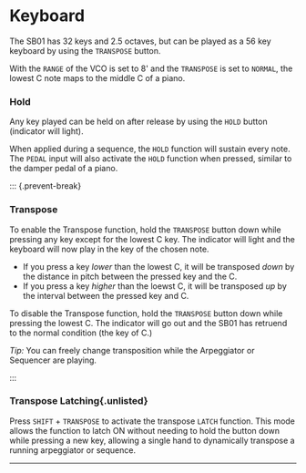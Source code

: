 # Keyboard

<article>

The SB01 has 32 keys and 2.5 octaves, but can be played as a 56 key keyboard by using the `TRANSPOSE` button.

With the `RANGE` of the VCO is set to 8' and the `TRANSPOSE` is set to `NORMAL`, the lowest C note maps to the middle C of a piano.

### Hold

Any key played can be held on after release by using the `HOLD` button (indicator will light). 

When applied during a sequence, the `HOLD` function will sustain every note. The `PEDAL` input will also activate the `HOLD` function when pressed, similar to the damper pedal of a piano.

::: {.prevent-break}

### Transpose

To enable the Transpose function, hold the `TRANSPOSE` button down while pressing any key except for the lowest C key. The indicator will light and the keyboard will now play in the key of the chosen note.

- If you press a key *lower* than the lowest C, it will be transposed *down* by the distance in pitch between the pressed key and the C.
- If you press a key *higher* than the loewst C, it will be transposed *up* by the interval between the pressed key and C.

To disable the Transpose function, hold the `TRANSPOSE` button down while pressing the lowest C. The indicator will go out and the SB01 has retruend to the normal condition (the key of C.)

*Tip:* You can freely change transposition while the Arpeggiator or Sequencer are playing.

:::

### Transpose Latching{.unlisted}

Press `SHIFT` + `TRANSPOSE` to activate the transpose `LATCH` function. This mode allows the function to latch ON without needing to hold the button down while pressing a new key, allowing a single hand to dynamically transpose a running arpeggiator or sequence.


</article>

---
